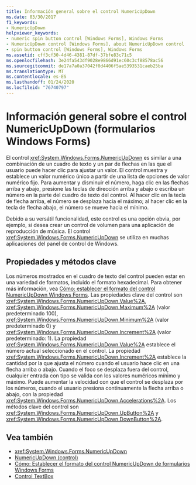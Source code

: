 ```yaml
---
title: Información general sobre el control NumericUpDown
ms.date: 03/30/2017
f1_keywords:
- NumericUpDown
helpviewer_keywords:
- numeric spin button control [Windows Forms], Windows Forms
- NumericUpDown control [Windows Forms], about NumericUpDown control
- spin button control [Windows Forms], Windows Forms
ms.assetid: cff3cf30-4d46-4381-87df-37bfe83c71c5
ms.openlocfilehash: 3e24fa543df9028e9866d91ec60c3cf88578ac56
ms.sourcegitcommit: de17a7a0a37042f0d4406f5ae5393531caeb25ba
ms.translationtype: MT
ms.contentlocale: es-ES
ms.lasthandoff: 01/24/2020
ms.locfileid: "76740797"
---
```

# <a name="numericupdown-control-overview-windows-forms"></a>Información general sobre el control NumericUpDown (formularios Windows Forms)
El control <xref:System.Windows.Forms.NumericUpDown> es similar a una combinación de un cuadro de texto y un par de flechas en las que el usuario puede hacer clic para ajustar un valor. El control muestra y establece un valor numérico único a partir de una lista de opciones de valor numérico fijo. Para aumentar y disminuir el número, haga clic en las flechas arriba y abajo, presione las teclas de dirección arriba y abajo o escriba un número en la parte del cuadro de texto del control. Al hacer clic en la tecla de flecha arriba, el número se desplaza hacia el máximo; al hacer clic en la tecla de flecha abajo, el número se mueve hacia el mínimo.  
  
 Debido a su versátil funcionalidad, este control es una opción obvia, por ejemplo, si desea crear un control de volumen para una aplicación de reproducción de música. El control <xref:System.Windows.Forms.NumericUpDown> se utiliza en muchas aplicaciones del panel de control de Windows.  
  
## <a name="key-properties-and-methods"></a>Propiedades y métodos clave  
 Los números mostrados en el cuadro de texto del control pueden estar en una variedad de formatos, incluido el formato hexadecimal. Para obtener más información, vea [Cómo: establecer el formato del control NumericUpDown Windows Forms](how-to-set-the-format-for-the-windows-forms-numericupdown-control.md). Las propiedades clave del control son <xref:System.Windows.Forms.NumericUpDown.Value%2A>, <xref:System.Windows.Forms.NumericUpDown.Maximum%2A> (valor predeterminado 100), <xref:System.Windows.Forms.NumericUpDown.Minimum%2A> (valor predeterminado 0) y <xref:System.Windows.Forms.NumericUpDown.Increment%2A> (valor predeterminado: 1). La propiedad <xref:System.Windows.Forms.NumericUpDown.Value%2A> establece el número actual seleccionado en el control. La propiedad <xref:System.Windows.Forms.NumericUpDown.Increment%2A> establece la cantidad por la que ajusta el número cuando el usuario hace clic en una flecha arriba o abajo. Cuando el foco se desplaza fuera del control, cualquier entrada con tipo se valida con los valores numéricos mínimo y máximo. Puede aumentar la velocidad con que el control se desplaza por los números, cuando el usuario presiona continuamente la flecha arriba o abajo, con la propiedad <xref:System.Windows.Forms.NumericUpDown.Accelerations%2A>. Los métodos clave del control son <xref:System.Windows.Forms.NumericUpDown.UpButton%2A> y <xref:System.Windows.Forms.NumericUpDown.DownButton%2A>.  
  
## <a name="see-also"></a>Vea también

- <xref:System.Windows.Forms.NumericUpDown>
- [NumericUpDown (control)](numericupdown-control-windows-forms.md)
- [Cómo: Establecer el formato del control NumericUpDown de formularios Windows Forms](how-to-set-the-format-for-the-windows-forms-numericupdown-control.md)
- [Control TextBox](textbox-control-windows-forms.md)
